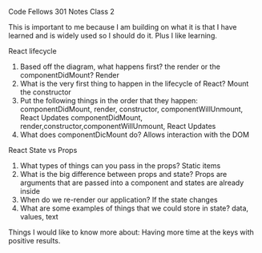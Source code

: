 Code Fellows 301 Notes Class 2

This is important to me because I am building on what it is that I have learned and is widely used so I should do it. Plus I like learning.



React lifecycle

1. Based off the diagram, what happens first? the render or the componentDidMount?
  Render
2. What is the very first thing to happen in the lifecycle of React?
  Mount the constructor
3. Put the following things in the order that they happen: componentDidMount, render, constructor, componentWillUnmount, React Updates
  componentDidMount, render,constructor,componentWillUnmount, React Updates
4. What does componentDicMount do?
  Allows interaction with the DOM



React State vs Props

1. What types of things can you pass in the props?
  Static items
2. What is the big difference between props and state?
  Props are arguments that are passed into a component and states are already inside
3. When do we re-render our application?
  If the state changes
4. What are some examples of things that we could store in state?
  data, values, text
  
  
Things I would like to know more about: Having more time at the keys with positive results.


